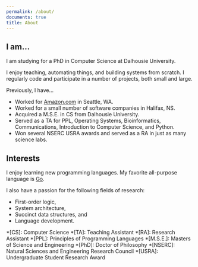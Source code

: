 ```yaml
---
permalink: /about/
documents: true
title: About
---
```


## I am...

I am studying for a PhD in Computer Science at Dalhousie University.

I enjoy teaching, automating things, and building systems from scratch. I regularly code and participate in a number of projects, both small and large.

Previously, I have...

  - Worked for [Amazon.com](https://amazon.com) in Seattle, WA.
  - Worked for a small number of software companies in Halifax, NS.
  - Acquired a M.S.E. in CS from Dalhousie University.
  - Served as a TA for PPL, Operating Systems, Bioinformatics, Communications, Introduction to Computer Science, and Python.
  - Won several NSERC USRA awards and served as a RA in just as many science labs.

## Interests

I enjoy learning new programming languages. My favorite all-purpose language is [Go](https://golang.org).

I also have a passion for the following fields of research:

  - First-order logic,
  - System architecture,
  - Succinct data structures, and
  - Language development.

*[CS]: Computer Science
*[TA]: Teaching Assistant
*[RA]: Research Assistant
*[PPL]: Principles of Programming Languages
*[M.S.E.]: Masters of Science and Engineering
*[PhD]: Doctor of Philosophy
*[NSERC]: Natural Sciences and Engineering Research Council
*[USRA]: Undergraduate Student Research Award
